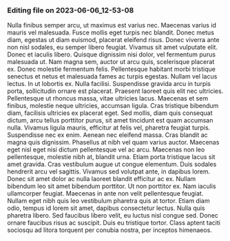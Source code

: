 

### Editing file on 2023-06-06_12-53-08

Nulla finibus semper arcu, ut maximus est varius nec. Maecenas varius id mauris vel malesuada. Fusce mollis eget turpis nec blandit. Donec metus diam, egestas ut diam euismod, placerat eleifend risus. Donec viverra ante non nisl sodales, eu semper libero feugiat. Vivamus sit amet vulputate elit. Donec et iaculis libero. Quisque dignissim nisi dolor, vel fermentum purus malesuada ut. Nam magna sem, auctor ut arcu quis, scelerisque placerat ex. Donec molestie fermentum felis. Pellentesque habitant morbi tristique senectus et netus et malesuada fames ac turpis egestas. Nullam vel lacus lectus. In ut lobortis ex. Nulla facilisi. Suspendisse gravida arcu in turpis porta, sollicitudin ornare est placerat. Praesent laoreet quis elit nec ultricies.
Pellentesque ut rhoncus massa, vitae ultricies lacus. Maecenas et sem finibus, molestie neque ultricies, accumsan ligula. Cras tristique bibendum diam, facilisis ultricies ex placerat eget. Sed mollis, diam quis consequat dictum, arcu tellus porttitor purus, sit amet tincidunt est quam accumsan nulla. Vivamus ligula mauris, efficitur at felis vel, pharetra feugiat turpis. Suspendisse nec ex enim. Aenean nec eleifend massa. Cras blandit ac magna quis dignissim. Phasellus at nibh vel quam varius auctor. Maecenas eget nisl eget nisi dictum pellentesque vel ac arcu. Maecenas non leo pellentesque, molestie nibh at, blandit urna.
Etiam porta tristique lacus sit amet gravida. Cras vestibulum augue ut congue elementum. Duis sodales hendrerit arcu vel sagittis. Vivamus sed volutpat ante, in dapibus lorem. Donec sit amet dolor ac nulla laoreet blandit efficitur ac ex. Nullam bibendum leo sit amet bibendum porttitor. Ut non porttitor ex.
Nam iaculis ullamcorper feugiat. Maecenas in ante non velit pellentesque feugiat. Nullam eget nibh quis leo vestibulum pharetra quis at tortor. Etiam diam odio, tempus id lorem sit amet, dapibus consectetur lectus. Nulla quis pharetra libero. Sed faucibus libero velit, eu luctus nisl congue sed. Donec ornare faucibus risus ac suscipit. Duis eu tristique tortor. Class aptent taciti sociosqu ad litora torquent per conubia nostra, per inceptos himenaeos.



